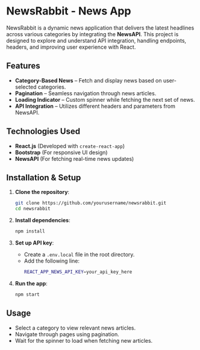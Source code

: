 # NewsRabbit - News App

NewsRabbit is a dynamic news application that delivers the latest headlines across various categories by integrating the **NewsAPI**. This project is designed to explore and understand API integration, handling endpoints, headers, and improving user experience with React.

## Features

- **Category-Based News** – Fetch and display news based on user-selected categories.
- **Pagination** – Seamless navigation through news articles.
- **Loading Indicator** – Custom spinner while fetching the next set of news.
- **API Integration** – Utilizes different headers and parameters from NewsAPI.

## Technologies Used

- **React.js** (Developed with `create-react-app`)
- **Bootstrap** (For responsive UI design)
- **NewsAPI** (For fetching real-time news updates)

## Installation & Setup

1. **Clone the repository**:
   ```sh
   git clone https://github.com/yourusername/newsrabbit.git
   cd newsrabbit
   ```

2. **Install dependencies**:
   ```sh
   npm install
   ```

3. **Set up API key**:
   - Create a `.env.local` file in the root directory.
   - Add the following line:
     ```sh
     REACT_APP_NEWS_API_KEY=your_api_key_here
     ```

4. **Run the app**:
   ```sh
   npm start
   ```

## Usage
- Select a category to view relevant news articles.
- Navigate through pages using pagination.
- Wait for the spinner to load when fetching new articles.
